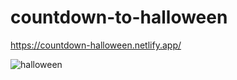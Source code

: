 # countdown-to-halloween


https://countdown-halloween.netlify.app/



![halloween](https://user-images.githubusercontent.com/24884380/193155818-67036529-dddf-4bea-adfb-44afaa2d4a20.jpg)

